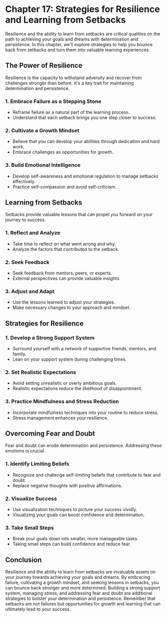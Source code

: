 Chapter 17: Strategies for Resilience and Learning from Setbacks
================================================================

Resilience and the ability to learn from setbacks are critical qualities on the path to achieving your goals and dreams with determination and persistence. In this chapter, we'll explore strategies to help you bounce back from setbacks and turn them into valuable learning experiences.

The Power of Resilience
-----------------------

Resilience is the capacity to withstand adversity and recover from challenges stronger than before. It's a key trait for maintaining determination and persistence.

### **1. Embrace Failure as a Stepping Stone**

* Reframe failure as a natural part of the learning process.
* Understand that each setback brings you one step closer to success.

### **2. Cultivate a Growth Mindset**

* Believe that you can develop your abilities through dedication and hard work.
* Embrace challenges as opportunities for growth.

### **3. Build Emotional Intelligence**

* Develop self-awareness and emotional regulation to manage setbacks effectively.
* Practice self-compassion and avoid self-criticism.

Learning from Setbacks
----------------------

Setbacks provide valuable lessons that can propel you forward on your journey to success.

### **1. Reflect and Analyze**

* Take time to reflect on what went wrong and why.
* Analyze the factors that contributed to the setback.

### **2. Seek Feedback**

* Seek feedback from mentors, peers, or experts.
* External perspectives can provide valuable insights.

### **3. Adjust and Adapt**

* Use the lessons learned to adjust your strategies.
* Make necessary changes to your approach and mindset.

Strategies for Resilience
-------------------------

### **1. Develop a Strong Support System**

* Surround yourself with a network of supportive friends, mentors, and family.
* Lean on your support system during challenging times.

### **2. Set Realistic Expectations**

* Avoid setting unrealistic or overly ambitious goals.
* Realistic expectations reduce the likelihood of disappointment.

### **3. Practice Mindfulness and Stress Reduction**

* Incorporate mindfulness techniques into your routine to reduce stress.
* Stress management enhances your resilience.

Overcoming Fear and Doubt
-------------------------

Fear and doubt can erode determination and persistence. Addressing these emotions is crucial.

### **1. Identify Limiting Beliefs**

* Recognize and challenge self-limiting beliefs that contribute to fear and doubt.
* Replace negative thoughts with positive affirmations.

### **2. Visualize Success**

* Use visualization techniques to picture your success vividly.
* Visualizing your goals can boost confidence and determination.

### **3. Take Small Steps**

* Break your goals down into smaller, more manageable tasks.
* Taking small steps can build confidence and reduce fear.

Conclusion
----------

Resilience and the ability to learn from setbacks are invaluable assets on your journey towards achieving your goals and dreams. By embracing failure, cultivating a growth mindset, and seeking lessons in setbacks, you can bounce back stronger and more determined. Building a strong support system, managing stress, and addressing fear and doubt are additional strategies to bolster your determination and persistence. Remember that setbacks are not failures but opportunities for growth and learning that can ultimately lead to your success.
